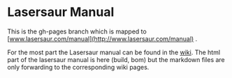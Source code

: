 Lasersaur Manual
================

This is the gh-pages branch which is mapped to [www.lasersaur.com/manual](http://www.lasersaur.com/manual) .

For the most part the Lasersaur manual can be found in the [wiki](https://github.com/nortd/lasersaur/wiki). The html part of the lasersaur manual is here (build, bom) but the markdown files are only forwarding to the corresponding wiki pages.
